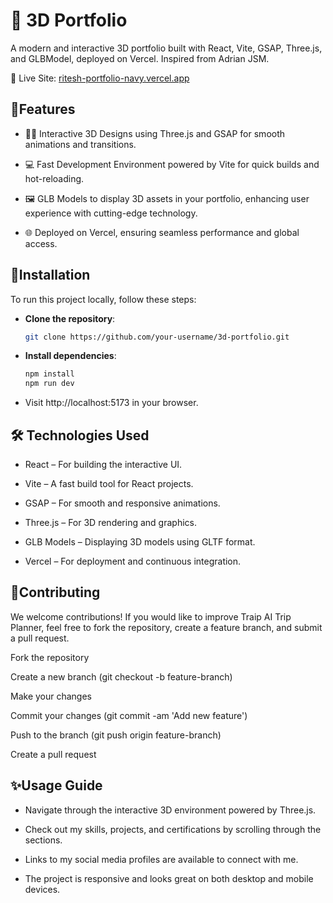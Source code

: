 
# 🚀 3D Portfolio
A modern and interactive 3D portfolio built with React, Vite, GSAP, Three.js, and GLBModel, deployed on Vercel. Inspired from Adrian JSM.

🔗 Live Site: [ritesh-portfolio-navy.vercel.app](https://ritesh-portfolio-navy.vercel.app/)

## 🌟Features
- 🧑‍💻 Interactive 3D Designs using Three.js and GSAP for smooth animations and transitions.

- 💻 Fast Development Environment powered by Vite for quick builds and hot-reloading.

- 🖼️ GLB Models to display 3D assets in your portfolio, enhancing user experience with cutting-edge technology.

- 🌐 Deployed on Vercel, ensuring seamless performance and global access.


## 🔐Installation
To run this project locally, follow these steps:

- **Clone the repository**:
   ```bash
   git clone https://github.com/your-username/3d-portfolio.git

 - **Install dependencies**:
    ```bash 
    npm install
    npm run dev

- Visit http://localhost:5173 in your browser.

  
## 🛠️ Technologies Used
- React – For building the interactive UI.

- Vite – A fast build tool for React projects.

- GSAP – For smooth and responsive animations.

- Three.js – For 3D rendering and graphics.

- GLB Models – Displaying 3D models using GLTF format.

- Vercel – For deployment and continuous integration.

  
## 🤝Contributing

We welcome contributions! If you would like to improve Traip AI Trip Planner, feel free to fork the repository, create a feature branch, and submit a pull request.

Fork the repository

Create a new branch (git checkout -b feature-branch)

Make your changes

Commit your changes (git commit -am 'Add new feature')

Push to the branch (git push origin feature-branch)

Create a pull request


## ✨Usage Guide

- Navigate through the interactive 3D environment powered by Three.js.

- Check out my skills, projects, and certifications by scrolling through the sections.

- Links to my social media profiles are available to connect with me.

- The project is responsive and looks great on both desktop and mobile devices.










